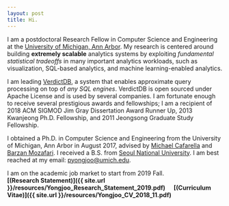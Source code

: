 ```yaml
---
layout: post
title: Hi.
---
```


I am a postdoctoral Research Fellow in Computer Science and Engineering at the [University of
Michigan, Ann Arbor](http://cse.umich.edu/).
My research is centered around building **extremely scalable** analytics systems by exploiting *fundamental statistical tradeoffs* in many important analytics workloads, such as visualization, SQL-based analytics, and machine learning-enabled analytics.

I am leading [VerdictDB](http://verdictdb.org/), a system that enables approximate query processing on top of *any SQL engines*. VerdictDB is open sourced under Apache License and is used by several companies.
I am fortunate enough to receive several prestigious awards and fellowships; I am a recipient of 2018 ACM SIGMOD Jim Gray Dissertation Award Runner Up, 2013 Kwanjeong Ph.D. Fellowship, and 2011 Jeongsong Graduate Study Fellowship.

I obtained a Ph.D. in Computer Science and Engineering from the University of Michigan, Ann Arbor in August 2017, advised by [Michael Cafarella](http://web.eecs.umich.edu/~michjc/) and [Barzan Mozafari](http://web.eecs.umich.edu/~mozafari/).
I received a B.S. from [Seoul National University](https://en.wikipedia.org/wiki/Seoul_National_University).
I am best reached at my email: pyongjoo@umich.edu.

I am on the academic job market to start from 2019 Fall.  
**[(Research Statement)]({{ site.url }}/resources/Yongjoo_Research_Statement_2019.pdf)** &nbsp; &nbsp;
**[(Curriculum Vitae)]({{ site.url }}/resources/Yongjoo_CV_2018_11.pdf)**
